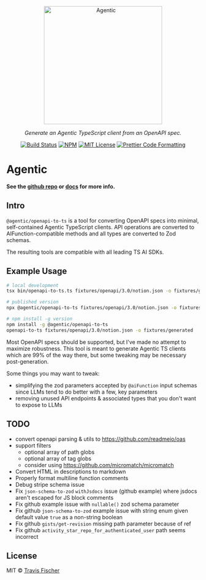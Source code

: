 <p align="center">
  <a href="https://agentic.so">
    <img alt="Agentic" src="https://raw.githubusercontent.com/transitive-bullshit/agentic/main/docs/media/agentic-header.jpg" width="308">
  </a>
</p>

<p align="center">
  <em>Generate an Agentic TypeScript client from an OpenAPI spec.</em>
</p>

<p align="center">
  <a href="https://github.com/transitive-bullshit/agentic/actions/workflows/main.yml"><img alt="Build Status" src="https://github.com/transitive-bullshit/agentic/actions/workflows/main.yml/badge.svg" /></a>
  <a href="https://www.npmjs.com/package/@agentic/stdlib"><img alt="NPM" src="https://img.shields.io/npm/v/@agentic/stdlib.svg" /></a>
  <a href="https://github.com/transitive-bullshit/agentic/blob/main/license"><img alt="MIT License" src="https://img.shields.io/badge/license-MIT-blue" /></a>
  <a href="https://prettier.io"><img alt="Prettier Code Formatting" src="https://img.shields.io/badge/code_style-prettier-brightgreen.svg" /></a>
</p>

# Agentic

**See the [github repo](https://github.com/transitive-bullshit/agentic) or [docs](https://agentic.so) for more info.**

## Intro

`@agentic/openapi-to-ts` is a tool for converting OpenAPI specs into minimal, self-contained Agentic TypeScript clients. API operations are converted to AIFunction-compatible methods and all types are converted to Zod schemas.

The resulting tools are compatible with all leading TS AI SDKs.

## Example Usage

```sh
# local development
tsx bin/openapi-to-ts.ts fixtures/openapi/3.0/notion.json -o fixtures/generated

# published version
npx @agentic/openapi-to-ts fixtures/openapi/3.0/notion.json -o fixtures/generated

# npm install -g version
npm install -g @agentic/openapi-to-ts
openapi-to-ts fixtures/openapi/3.0/notion.json -o fixtures/generated
```

Most OpenAPI specs should be supported, but I've made no attempt to maximize robustness. This tool is meant to generate Agentic TS clients which are 99% of the way there, but some tweaking may be necessary post-generation.

Some things you may want to tweak:

- simplifying the zod parameters accepted by `@aiFunction` input schemas since LLMs tend to do better with a few, key parameters
- removing unused API endpoints & associated types that you don't want to expose to LLMs

## TODO

- convert openapi parsing & utils to https://github.com/readmeio/oas
- support filters
  - optional array of path globs
  - optional array of tag globs
  - consider using https://github.com/micromatch/micromatch
- Convert HTML in descriptions to markdown
- Properly format multiline function comments
- Debug stripe schema issue
- Fix `json-schema-to-zod` `withJsdocs` issue (github example) where jsdocs aren't escaped for JS block comments
- Fix github example issue with `nullable()` zod schema parameter
- Fix github `json-schema-to-zod` example issue with string enum given default value `true` as a non-string boolean
- Fix github `gists/get-revision` missing path parameter because of ref
- Fix github `activity_star_repo_for_authenticated_user` path seems incorrect

## License

MIT © [Travis Fischer](https://x.com/transitive_bs)
